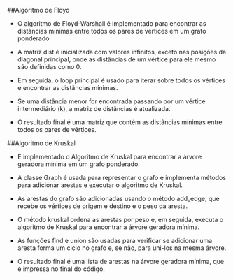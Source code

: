##Algoritmo de Floyd

- O algoritmo de Floyd-Warshall é implementado para encontrar as distâncias mínimas entre todos os pares de vértices em um grafo ponderado.

- A matriz dist é inicializada com valores infinitos, exceto nas posições da diagonal principal, onde as distâncias de um vértice para ele mesmo são definidas como 0.

- Em seguida, o loop principal é usado para iterar sobre todos os vértices e encontrar as distâncias mínimas.

- Se uma distância menor for encontrada passando por um vértice intermediário (k), a matriz de distâncias é atualizada.

- O resultado final é uma matriz que contém as distâncias mínimas entre todos os pares de vértices.

##Algoritmo de Kruskal

- É implementado o Algoritmo de Kruskal para encontrar a árvore geradora mínima em um grafo ponderado.
  
- A classe Graph é usada para representar o grafo e implementa métodos para adicionar arestas e executar o algoritmo de Kruskal.
  
- As arestas do grafo são adicionadas usando o método add_edge, que recebe os vértices de origem e destino e o peso da aresta.
  
- O método kruskal ordena as arestas por peso e, em seguida, executa o algoritmo de Kruskal para encontrar a árvore geradora mínima.
  
- As funções find e union são usadas para verificar se adicionar uma aresta forma um ciclo no grafo e, se não, para uni-los na mesma árvore.
  
- O resultado final é uma lista de arestas na árvore geradora mínima, que é impressa no final do código.
